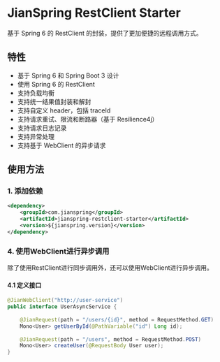 # JianSpring RestClient Starter

基于 Spring 6 的 RestClient 的封装，提供了更加便捷的远程调用方式。

## 特性

- 基于 Spring 6 和 Spring Boot 3 设计
- 使用 Spring 6 的 RestClient
- 支持负载均衡
- 支持统一结果值封装和解封
- 支持自定义 header，包括 traceId
- 支持请求重试、限流和断路器（基于 Resilience4j）
- 支持请求日志记录
- 支持异常处理
- 支持基于 WebClient 的异步请求

## 使用方法

### 1. 添加依赖

```xml
<dependency>
    <groupId>com.jianspring</groupId>
    <artifactId>jianspring-restclient-starter</artifactId>
    <version>${jianspring.version}</version>
</dependency>
```

### 4. 使用WebClient进行异步调用

除了使用RestClient进行同步调用外，还可以使用WebClient进行异步调用。

#### 4.1 定义接口

```java
@JianWebClient("http://user-service")
public interface UserAsyncService {
    
    @JianRequest(path = "/users/{id}", method = RequestMethod.GET)
    Mono<User> getUserById(@PathVariable("id") Long id);
    
    @JianRequest(path = "/users", method = RequestMethod.POST)
    Mono<User> createUser(@RequestBody User user);
}
```